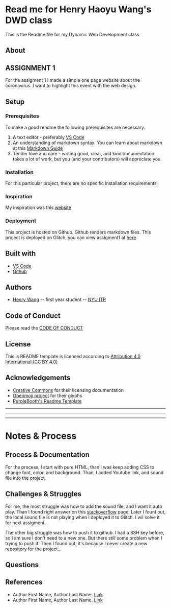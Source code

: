 <!-- Every README should start with an H1 -->
# Read me for Henry Haoyu Wang's DWD class
<!-- A one sentence description of the project or assignment -->
This is the Readme file for my Dynamic Web Development class

<!-- It is good practice to add an about or summary -->
## About

## ASSIGNMENT 1 
For the assigment 1 I made a simple one page website about the coronavirus. I want to highlight this event with the web design.

<!-- It is essential to describe how to set up your project -->
## Setup

<!-- Any knowledge or tools you will need before hand -->
### Prerequisites

To make a good readme the following prerequisites are necessary:
1. A text editor - preferably [VS Code](https://code.visualstudio.com/)
2. An understanding of markdown syntax. You can learn about markdown at this [Markdown Guide](https://www.markdownguide.org/getting-started/)
3. Tender love and care - writing good, clear, and kind documentation takes a lot of work, but you (and your contributors) will appreciate you. 

<!-- any installation needs should be defined -->
### Installation

For this particular project, there are no specific installation requirements

<!-- Write instructions on how to start working on your project -->
### Inspiration
My inspiration was this [website](https://www.worldometers.info/coronavirus/)


<!-- Notes about the deployment -->
### Deployment

This project is hosted on Github. Github renders markdown files.
This project is deployed on Glitch, you can view assigment1 at [here](https://henrywang95-dwd.glitch.me/Assignment1/)

## Built with

* [VS Code](https://code.visualstudio.com/)
* [Github](https://github.com)

## Authors

* [Henry Wang](https://wangh.io) -- first year student -- [NYU ITP](https://itp.nyu.edu)

## Code of Conduct

Please read the [CODE OF CONDUCT](https://www.mozilla.org/en-US/about/governance/policies/participation/) 

## License

This is README template is licensed according to [Attribution 4.0 International (CC BY 4.0) ](https://creativecommons.org/licenses/by/4.0/)

<!-- thank and reference all the things that made your project happen -->
## Acknowledgements

* [Creative Commons](https://creativecommons.org/licenses/by/4.0/) for their licensing documentation
* [Openmoji project](https://www.openmoji.org/library/#search=notebook&emoji=1F4D4) for their glyphs
* [PurpleBooth's Readme Template](https://gist.github.com/PurpleBooth/109311bb0361f32d87a2)

***
***
***

<!-- For your assignments you might consider  -->
# Notes & Process

<!-- How you built this project - Include images, gifs, and notes here -->
## Process & Documentation
For the process, I start with pure HTML, than I was keep adding CSS to change font, color, and background. 
Than, I added Youtube link, and sound file into the project.

<!-- Any specific challenges or struggles documented -->
## Challenges & Struggles
For me, the most struggle was how to add the sound file, and I want it auto play. Than I found right answer on this [stackoverflow](https://stackoverflow.com/questions/20179190/autoplay-an-audio-with-html5-embed-tag-while-the-player-is-invisible) page.
Later I fount out, the local sound file is not playing when I deployed it to Glitch. I wil solve it for next assigment.

The other big struggle was how to push it to github. I had a SSH key before, so I am sure I don't need to a new one. But there still some problem when I trying to push it. Then I found out, it's because I never create a new repository for the project...
<!-- Any questions you have -->
## Questions

<!-- References for resources and inspiration -->
## References

* Author First Name, Author Last Name. [Link]()
* Author First Name, Author Last Name. [Link]()